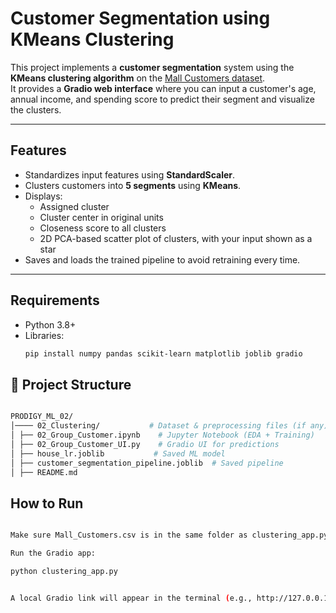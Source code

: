 # Customer Segmentation using KMeans Clustering

This project implements a **customer segmentation** system using the **KMeans clustering algorithm** on the [Mall Customers dataset](https://www.kaggle.com/vjchoudhary7/customer-segmentation-tutorial-in-python).  
It provides a **Gradio web interface** where you can input a customer's age, annual income, and spending score to predict their segment and visualize the clusters.

---

## Features

- Standardizes input features using **StandardScaler**.
- Clusters customers into **5 segments** using **KMeans**.
- Displays:
  - Assigned cluster
  - Cluster center in original units
  - Closeness score to all clusters
  - 2D PCA-based scatter plot of clusters, with your input shown as a star
- Saves and loads the trained pipeline to avoid retraining every time.

---

## Requirements

- Python 3.8+
- Libraries:
  ```bash
  pip install numpy pandas scikit-learn matplotlib joblib gradio
  ```

## 📂 Project Structure

```bash

PRODIGY_ML_02/
│──── 02_Clustering/           # Dataset & preprocessing files (if any)
│ ├── 02_Group_Customer.ipynb    # Jupyter Notebook (EDA + Training)
│ ├── 02_Group_Customer_UI.py    # Gradio UI for predictions
│ ├── house_lr.joblib           # Saved ML model
│ ├── customer_segmentation_pipeline.joblib  # Saved pipeline
│ ├── README.md

```

## How to Run

```bash

Make sure Mall_Customers.csv is in the same folder as clustering_app.py, or edit the path in the script.

Run the Gradio app:

python clustering_app.py


A local Gradio link will appear in the terminal (e.g., http://127.0.0.1:7860) where you can interact with the app.

```
